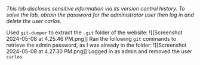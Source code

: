 *This lab discloses sensitive information via its version control history. To solve the lab, obtain the password for the administrator user then log in and delete the user carlos.*

Used `git-dumper` to extract the `.git` folder of the website:
![[Screenshot 2024-05-08 at 4.25.46 PM.png]]
Ran the following `git` commands to retrieve the admin password, as I was already in the folder:
![[Screenshot 2024-05-08 at 4.27.30 PM.png]]
Logged in as admin and removed the user `carlos`
